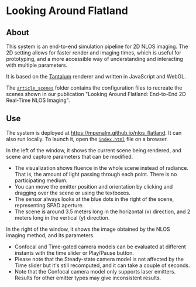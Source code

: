 # Looking Around Flatland #

## About ##

This system is an end-to-end simulation pipeline for 2D NLOS imaging.
The 2D setting allows for faster render and imaging times, which is useful for prototyping, and a more accessible way of understanding and interacting with multiple parameters.

It is based on the [Tantalum](https://github.com/tunabrain/tantalum) renderer and written in JavaScript and WebGL.

The [`article_scenes`](article_scenes) folder contains the configuration files to recreate the scenes shown in our publication "Looking Around Flatland: End-to-End 2D Real-Time NLOS Imaging".

## Use ##

The system is deployed at <https://mpenalm.github.io/nlos_flatland>.
It can also run locally. To launch it, open the [`index.html`](index.html) file on a browser.

In the left of the window, it shows the current scene being rendered, and scene and capture parameters that can be modified.
- The visualization shows fluence in the whole scene instead of radiance. That is, the amount of light passing through each point. There is no participating medium.
- You can move the emitter position and orientation by clicking and dragging over the scene or using the textboxes.
- The sensor always looks at the blue dots in the right of the scene, representing SPAD aperture.
- The scene is around 3.5 meters long in the horizontal (x) direction, and 2 meters long in the vertical (y) direction.

In the right of the window, it shows the image obtained by the NLOS imaging method, and its parameters.
- Confocal and Time-gated camera models can be evaluated at different instants with the time slider or Play/Pause button. 
- Please note that the Steady-state camera model is not affected by the Time slider but it's still recomputed, and it can take a couple of seconds.
- Note that the Confocal camera model only supports laser emitters. Results for other emitter types may give inconsistent results.